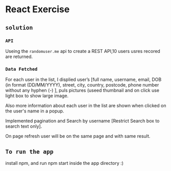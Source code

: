 # React Exercise

## `solution`

### `API`

Useing the `randomuser.me` api to create a REST API,10 users usres recored are returned.

### `Data Fetched`

For each user in the list, I displied user’s [full name, username, email, DOB (in format (DD/MM/YYYY), 
street, city, country, postcode, phone number without any hyphen (-) ], puls pictures (useed thumbnail and on click use light box
to show large image.

Also more information about each user in the list are shown when clicked on the user's name in a popup.

Implemented pagination and Search by username [Restrict Search box to search text only].

On page refresh user will be on the same page and with same result.

## `To run the app`

install npm, and run npm start inside the app directory :) 
